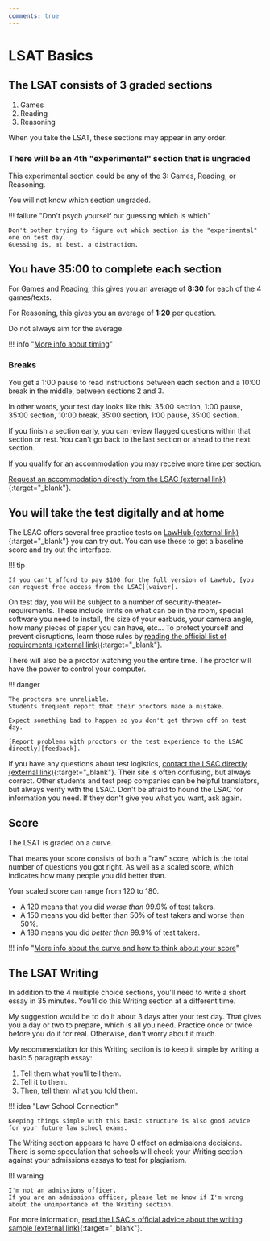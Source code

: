 ```yaml
---
comments: true
---
```


# LSAT Basics

## The LSAT consists of 3 graded sections

1. Games
2. Reading
3. Reasoning

When you take the LSAT, these sections may appear in any order.

### There will be an 4th "experimental" section that is ungraded

This experimental section could be any of the 3: Games, Reading, or Reasoning.

You will not know which section ungraded.

!!! failure "Don't psych yourself out guessing which is which"

    Don't bother trying to figure out which section is the "experimental" one on test day.
    Guessing is, at best. a distraction.

## You have 35:00 to complete each section

For Games and Reading, this gives you an average of **8:30** for each of the 4 games/texts.

For Reasoning, this gives you an average of **1:20** per question.

Do not always aim for the average.

!!! info "[More info about timing][timing]"

### Breaks

You get a 1:00 pause to read instructions between each section and a 10:00 break in the middle, between sections 2 and 3.

In other words, your test day looks like this: 35:00 section, 1:00 pause, 35:00 section, 10:00 break, 35:00 section, 1:00 pause, 35:00 section.

If you finish a section early, you can review flagged questions within that section or rest.
You can't go back to the last section or ahead to the next section.

If you qualify for an accommodation you may receive more time per section.

[Request an accommodation directly from the LSAC (external link)][accommodation]{:target="_blank"}.

## You will take the test digitally and at home

The LSAC offers several free practice tests on [LawHub (external link)][lawhub]{:target="_blank"} you can try out.
You can use these to get a baseline score and try out the interface.

!!! tip

    If you can't afford to pay $100 for the full version of LawHub, [you can request free access from the LSAC][waiver].

On test day, you will be subject to a number of security-theater-requirements.
These include limits on what can be in the room, special software you need to install, the size of your earbuds, your camera angle, how many pieces of paper you can have, etc...
To protect yourself and prevent disruptions, learn those rules by [reading the official list of requirements (external link)][requirements]{:target="_blank"}.

There will also be a proctor watching you the entire time.
The proctor will have the power to control your computer.

!!! danger

    The proctors are unreliable.
    Students frequent report that their proctors made a mistake.

    Expect something bad to happen so you don't get thrown off on test day.
    
    [Report problems with proctors or the test experience to the LSAC directly][feedback].

If you have any questions about test logistics, [contact the LSAC directly (external link)][contact]{:target="_blank"}.
Their site is often confusing, but always correct.
Other students and test prep companies can be helpful translators, but always verify with the LSAC.
Don't be afraid to hound the LSAC for information you need.
If they don't give you what you want, ask again.

## Score

The LSAT is graded on a curve.

That means your score consists of both a "raw" score, which is the total number of questions you got right.
As well as a scaled score, which indicates how many people you did better than.

Your scaled score can range from 120 to 180.

- A 120 means that you did *worse than* 99.9% of test takers.
- A 150 means you did better than 50% of test takers and worse than 50%.
- A 180 means you did *better than* 99.9% of test takers.

!!! info "[More info about the curve and how to think about your score][score]"

## The LSAT Writing

In addition to the 4 multiple choice sections, you'll need to write a short essay in 35 minutes.
You'll do this Writing section at a different time.

My suggestion would be to do it about 3 days after your test day.
That gives you a day or two to prepare, which is all you need.
Practice once or twice before you do it for real.
Otherwise, don't worry about it much.

My recommendation for this Writing section is to keep it simple by writing a basic 5 paragraph essay:

1. Tell them what you'll tell them.
2. Tell it to them.
3. Then, tell them what you told them.

!!! idea "Law School Connection"

    Keeping things simple with this basic structure is also good advice for your future law school exams.

The Writing section appears to have 0 effect on admissions decisions.
There is some speculation that schools will check your Writing section against your admissions essays to test for plagiarism.

!!! warning

    I'm not an admissions officer. 
    If you are an admissions officer, please let me know if I'm wrong about the unimportance of the Writing section.

For more information, [read the LSAC's official advice about the writing sample (external link)][writing]{:target="_blank"}.

[lawhub]: https://lawhub.lsac.org/
[timing]: /time/
[accommodation]: https://www.lsac.org/lsat/lsac-policy-accommodations-test-takers-disabilities
[requirements]: https://www.lsac.org/lsat/taking-lsat/getting-ready-your-lsat-exam
[contact]: https://www.lsac.org/contact
[writing]: https://www.lsac.org/lsat/taking-lsat/about-lsat-writing
[score]: /fundamentals/scores/
[waiver]: https://www.lsac.org/lsat/lsat-dates-deadlines-score-release-dates/lsat-cas-fees/fee-waivers-lsat-credential-assembly
[feedback]: https://www.lsac.org/lsat/taking-lsat/lsat-test-day-complaints-and-feedback
